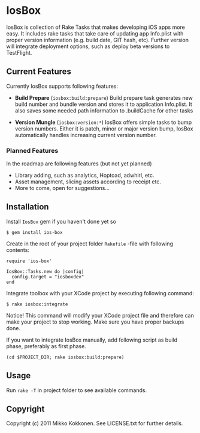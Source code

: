 IosBox
======

IosBox is collection of Rake Tasks that makes developing iOS apps more easy.
It includes rake tasks that take care of updating app Info.plist with proper
version information (e.g. build date, GIT hash, etc).
Further version will integrate deployment options, such as deploy beta versions
to TestFlight.

Current Features
----------------

Currently IosBox supports following features:

* <b>Build Prepare</b> (`iosbox:build:prepare`)
  Build prepare task generates new build number and bundle version and stores
  it to application Info.plist.
  It also saves some needed path information to .buildCache for other tasks

* <b>Version Mungle</b> (`iosbox:version:*`)
  IosBox offers simple tasks to bump version numbers. Either it is patch, minor or
  major version bump, IosBox automatically handles increasing current version number.

### Planned Features

In the roadmap are following features (but not yet planned)

* Library adding, such as analytics, Hoptoad, adwhirl, etc.
* Asset management, slicing assets according to receipt etc.
* More to come, open for suggestions...

Installation
------------

Install `IosBox` gem if you haven't done yet so

	$ gem install ios-box

Create in the root of your project folder `Rakefile` -file with following contents:
	
	require 'ios-box'

	IosBox::Tasks.new do |config|
	  config.target = "iosboxdev"
	end

Integrate toolbox with your XCode project by executing following command:
	
	$ rake iosbox:integrate

Notice! This command will modify your XCode project file and therefore can make your project to stop working.
Make sure you have proper backups done.

If you want to integrate IosBox manually, add following script as build phase, preferably as first phase.

	(cd $PROJECT_DIR; rake iosbox:build:prepare)

Usage
-----

Run `rake -T` in project folder to see available commands.

Copyright
---------

Copyright (c) 2011 Mikko Kokkonen. See LICENSE.txt for
further details.

